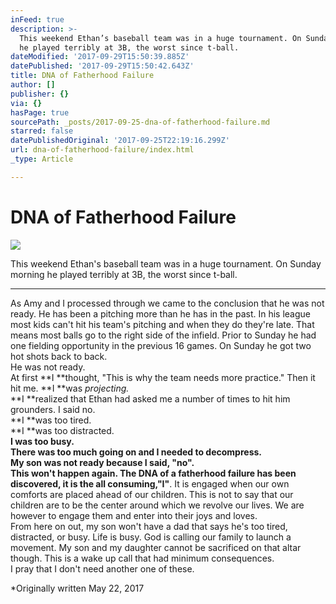 ```yaml
---
inFeed: true
description: >-
  This weekend Ethan’s baseball team was in a huge tournament. On Sunday morning
  he played terribly at 3B, the worst since t-ball.
dateModified: '2017-09-29T15:50:39.885Z'
datePublished: '2017-09-29T15:50:42.643Z'
title: DNA of Fatherhood Failure
author: []
publisher: {}
via: {}
hasPage: true
sourcePath: _posts/2017-09-25-dna-of-fatherhood-failure.md
starred: false
datePublishedOriginal: '2017-09-25T22:19:16.299Z'
url: dna-of-fatherhood-failure/index.html
_type: Article

---
```

# DNA of Fatherhood Failure
![](https://the-grid-user-content.s3-us-west-2.amazonaws.com/458071ca-7b3e-4c1a-8563-8315722634f2.jpg)

This weekend Ethan's baseball team was in a huge tournament. On Sunday morning he played terribly at 3B, the worst since t-ball.

---

As Amy and I processed through we came to the conclusion that he was not ready. He has been a pitching more than he has in the past. In his league most kids can't hit his team's pitching and when they do they're late. That means most balls go to the right side of the infield. Prior to Sunday he had one fielding opportunity in the previous 16 games. On Sunday he got two hot shots back to back.  
He was not ready.  
At first **I **thought, "This is why the team needs more practice." Then it hit me. **I **was _projecting._  
**I **realized that Ethan had asked me a number of times to hit him grounders. I said no.  
**I **was too tired.  
**I **was too distracted.  
**I **was too busy.  
There was too much going on and I needed to decompress.  
My son was not ready because I said, "no".  
This won't happen again. The DNA of a fatherhood failure has been discovered, it is the all consuming,**"I"**. It is engaged when our own comforts are placed ahead of our children. This is not to say that our children are to be the center around which we revolve our lives. We are however to engage them and enter into their joys and loves.  
From here on out, my son won't have a dad that says he's too tired, distracted, or busy. Life is busy. God is calling our family to launch a movement. My son and my daughter cannot be sacrificed on that altar though. This is a wake up call that had minimum consequences.  
I pray that I don't need another one of these.

\*Originally written May 22, 2017
